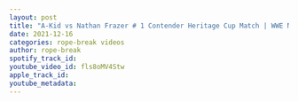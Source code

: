 ```yaml
---
layout: post
title: "A-Kid vs Nathan Frazer # 1 Contender Heritage Cup Match | WWE NXT UK Highlights"
date: 2021-12-16
categories: rope-break videos
author: rope-break
spotify_track_id: 
youtube_video_id: fls8oMV4Stw
apple_track_id: 
youtube_metadata: 
---
```

